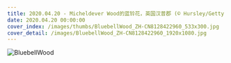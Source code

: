 ```yaml
---
title: 2020.04.20 - Micheldever Wood的蓝铃花，英国汉普郡 (© Hursley/Getty Images Plus)
date: 2020.04.20 00:00:00
cover_index: /images/thumbs/BluebellWood_ZH-CN8128422960_533x300.jpg
cover_detail: /images/BluebellWood_ZH-CN8128422960_1920x1080.jpg
---
```


![BluebellWood](/images/BluebellWood_ZH-CN8128422960_1920x1080.jpg)
